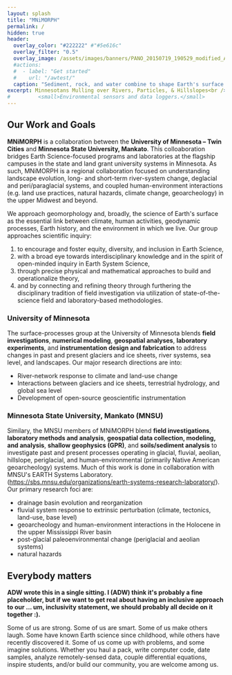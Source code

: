 ```yaml
---
layout: splash
title: "MNiMORPH"
permalink: /
hidden: true
header:
  overlay_color: "#222222" #"#5e616c"
  overlay_filter: "0.5"
  overlay_image: /assets/images/banners/PANO_20150719_190529_modified_Argentina_bedrock_alluvial_2015.jpg
  #actions:
  #  - label: "Get started"
  #    url: "/awtest/"
  caption: "Sediment, rock, and water combine to shape Earth's surface. Northwestern Argentina. *Photo: A. Wickert*"
excerpt: Minnesotans Mulling over Rivers, Particles, & Hillslopes<br />
#         <small>Environmental sensors and data loggers.</small>
---
```


## Our Work and Goals

**MNiMORPH** is a collaboration between the **University of Minnesota – Twin Cities** and **Minnesota State University, Mankato**. This colloaboration bridges Earth Science-focused programs and laboratories at the flagship campuses in the state and land grant university systems in Minnesota. As such, MNiMORPH is a regional collaboration focused on understanding landscape evolution, long- and short-term river-system change, deglacial and peri/paraglacial systems, and coupled human-environment interactions (e.g. land use practices, natural hazards, climate change, geoarcheology) in the upper Midwest and beyond.

We approach geomorphology and, broadly, the science of Earth's surface as the essential link between climate, human activities, geodynamic processes, Earth history, and the environment in which we live. Our group approaches scientific inquiry:
1. to encourage and foster equity, diversity, and inclusion in Earth Science,  
2. with a broad eye towards interdisciplinary knowledge and in the spirit of open-minded inquiry in Earth System Science,
3. through precise physical and mathematical approaches to build and operationalize theory,
4. and by connecting and refining theory through furthering the disciplinary tradition of field investigation via utilization of state-of-the-science field and laboratory-based methodologies.

### University of Minnesota

The surface-processes group at the University of Minnesota blends **field investigations**, **numerical modeling**, **geospatial analyses**, **laboratory experiments**, and **instrumentation design and fabrication** to address changes in past and present glaciers and ice sheets, river systems, sea level, and landscapes. Our major research directions are into:
* River-network response to climate and land-use change
* Interactions between glaciers and ice sheets, terrestrial hydrology, and global sea level
* Development of open-source geoscientific instrumentation

### Minnesota State University, Mankato (MNSU)

Similary, the MNSU members of MNiMORPH blend **field investigations**, **laboratory methods and analysis**, **geospatial data collection, modeling, and analysis**, **shallow geophysics (GPR)**, and **soils/sediment analysis** to investigate past and present processes operating in glacial, fluvial, aeolian, hillslope, periglacial, and human-environmental (primarily Native American geoarcheology) systems. Much of this work is done in collaboration with MNSU's EARTH Systems Laboratory. (https://sbs.mnsu.edu/organizations/earth-systems-research-laboratory/).  Our primary research foci are:
* drainage basin evolution and reorganization
* fluvial system response to extrinsic perturbation (climate, tectonics, land-use, base level)
* geoarcheology and human-environment interactions in the Holocene in the upper Mississippi River basin
* post-glacial paleoenvironmental change (periglacial and aeolian systems)
* natural hazards

## Everybody matters

**ADW wrote this in a single sitting. I (ADW) think it's probably a fine placeholder, but if we want to get real about having an inclusive approach to our ... um, inclusivity statement, we should probably all decide on it together :).**

Some of us are strong. Some of us are smart. Some of us make others laugh. Some have known Earth science since childhood, while others have recently discovered it. Some of us come up with problems, and some imagine solutions. Whether you haul a pack, write computer code, date samples, analyze remotely-sensed data, couple differential equations, inspire students, and/or build our community, you are welcome among us.

